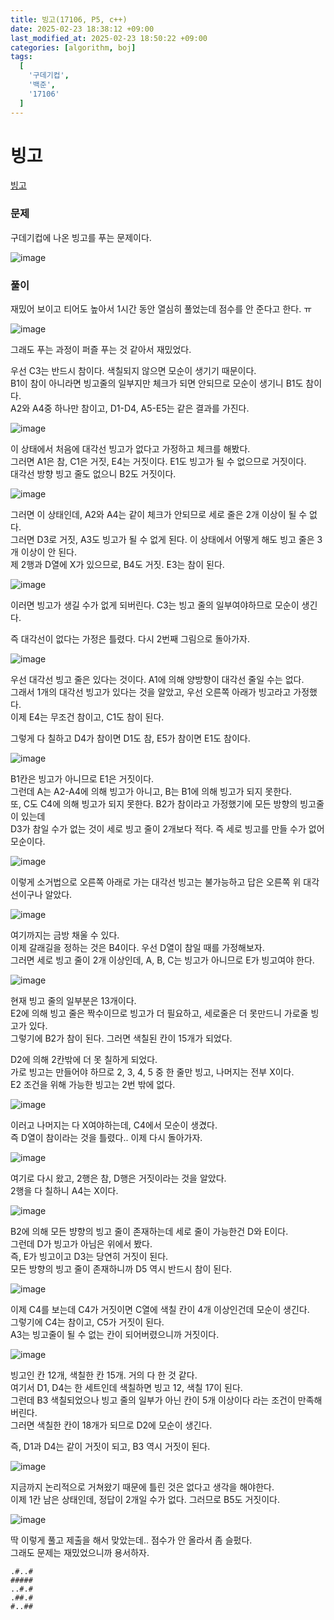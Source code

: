 ```yaml
---
title: 빙고(17106, P5, c++)
date: 2025-02-23 18:38:12 +09:00
last_modified_at: 2025-02-23 18:50:22 +09:00
categories: [algorithm, boj]
tags:
  [
    '구데기컵',
    '백준',
    '17106'
  ]
---
```

# **빙고**

[빙고](https://www.acmicpc.net/problem/17106)

### 문제
구데기컵에 나온 빙고를 푸는 문제이다.

![image](/assets/img/algorithm/빙고_2.PNG)

### 풀이
재밌어 보이고 티어도 높아서 1시간 동안 열심히 풀었는데 점수를 안 준다고 한다. ㅠ<br>

![image](/assets/img/algorithm/빙고_1.PNG)

그래도 푸는 과정이 퍼즐 푸는 것 같아서 재밌었다.<br>

우선 C3는 반드시 참이다. 색칠되지 않으면 모순이 생기기 때문이다.<br>
B1이 참이 아니라면 빙고줄의 일부지만 체크가 되면 안되므로 모순이 생기니 B1도 참이다.<br>
A2와 A4중 하나만 참이고, D1-D4, A5-E5는 같은 결과를 가진다.<br>

![image](/assets/img/algorithm/빙고_3.PNG)

이 상태에서 처음에 대각선 빙고가 없다고 가정하고 체크를 해봤다.<br>
그러면 A1은 참, C1은 거짓, E4는 거짓이다. E1도 빙고가 될 수 없으므로 거짓이다.<br>
대각선 방향 빙고 줄도 없으니 B2도 거짓이다.

![image](/assets/img/algorithm/빙고_4.PNG)

그러면 이 상태인데, A2와 A4는 같이 체크가 안되므로 세로 줄은 2개 이상이 될 수 없다.<br>
그러면 D3로 거짓, A3도 빙고가 될 수 없게 된다. 이 상태에서 어떻게 해도 빙고 줄은 3개 이상이 안 된다.<br>
제 2행과 D열에 X가 있으므로, B4도 거짓. E3는 참이 된다.

![image](/assets/img/algorithm/빙고_5.PNG)

이러면 빙고가 생길 수가 없게 되버린다. C3는 빙고 줄의 일부여야하므로 모순이 생긴다.<br>

즉 대각선이 없다는 가정은 틀렸다. 다시 2번째 그림으로 돌아가자.<br>

![image](/assets/img/algorithm/빙고_3.PNG)

우선 대각선 빙고 줄은 있다는 것이다. A1에 의해 양방향이 대각선 줄일 수는 없다.<br>
그래서 1개의 대각선 빙고가 있다는 것을 알았고, 우선 오른쪽 아래가 빙고라고 가정했다.<br>
이제 E4는 무조건 참이고, C1도 참이 된다.<br>

그렇게 다 칠하고 D4가 참이면 D1도 참, E5가 참이면 E1도 참이다.

![image](/assets/img/algorithm/빙고_6.PNG)

B1칸은 빙고가 아니므로 E1은 거짓이다.<br>
그런데 A는 A2-A4에 의해 빙고가 아니고, B는 B1에 의해 빙고가 되지 못한다.<br>
또, C도 C4에 의해 빙고가 되지 못한다. B2가 참이라고 가정했기에 모든 방향의 빙고줄이 있는데<br>
D3가 참일 수가 없는 것이 세로 빙고 줄이 2개보다 적다. 즉 세로 빙고를 만들 수가 없어 모순이다.<br>

![image](/assets/img/algorithm/빙고_7.PNG)

이렇게 소거법으로 오른쪽 아래로 가는 대각선 빙고는 불가능하고 답은 오른쪽 위 대각선이구나 알았다.<br>

![image](/assets/img/algorithm/빙고_8.PNG)

여기까지는 금방 채울 수 있다.<br>
이제 갈래길을 정하는 것은 B4이다. 우선 D열이 참일 때를 가정해보자.<br>
그러면 세로 빙고 줄이 2개 이상인데, A, B, C는 빙고가 아니므로 E가 빙고여야 한다.<br>

![image](/assets/img/algorithm/빙고_9.PNG)

현재 빙고 줄의 일부분은 13개이다.<br>
E2에 의해 빙고 줄은 짝수이므로 빙고가 더 필요하고, 세로줄은 더 못만드니 가로줄 빙고가 있다.<br>
그렇기에 B2가 참이 된다. 그러면 색칠된 칸이 15개가 되었다.<br>

D2에 의해 2칸밖에 더 못 칠하게 되었다.<br>
가로 빙고는 만들어야 하므로 2, 3, 4, 5 중 한 줄만 빙고, 나머지는 전부 X이다.<br>
E2 조건을 위해 가능한 빙고는 2번 밖에 없다.<br>

![image](/assets/img/algorithm/빙고_10.PNG)

이러고 나머지는 다 X여야하는데, C4에서 모순이 생겼다.<br>
즉 D열이 참이라는 것을 틀렸다.. 이제 다시 돌아가자.<br>

![image](/assets/img/algorithm/빙고_8.PNG)

여기로 다시 왔고, 2행은 참, D행은 거짓이라는 것을 알았다.<br>
2행을 다 칠하니 A4는 X이다.

![image](/assets/img/algorithm/빙고_11.PNG)

B2에 의해 모든 뱡향의 빙고 줄이 존재하는데 세로 줄이 가능한건 D와 E이다.<br>
그런데 D가 빙고가 아님은 위에서 봤다.<br>
즉, E가 빙고이고 D3는 당연히 거짓이 된다.<br>
모든 방향의 빙고 줄이 존재하니까 D5 역시 반드시 참이 된다.<br>

![image](/assets/img/algorithm/빙고_12.PNG)

이제 C4를 보는데 C4가 거짓이면 C열에 색칠 칸이 4개 이상인건데 모순이 생긴다.<br>
그렇기에 C4는 참이고, C5가 거짓이 된다.<br>
A3는 빙고줄이 될 수 없는 칸이 되어버렸으니까 거짓이다.

![image](/assets/img/algorithm/빙고_13.PNG)

빙고인 칸 12개, 색칠한 칸 15개. 거의 다 한 것 같다.<br>
여기서 D1, D4는 한 세트인데 색칠하면 빙고 12, 색칠 17이 된다.<br>
그런데 B3 색칠되었으나 빙고 줄의 일부가 아닌 칸이 5개 이상이다 라는 조건이 만족해버린다.<br>
그러면 색칠한 칸이 18개가 되므로 D2에 모순이 생긴다.<br>

즉, D1과 D4는 같이 거짓이 되고, B3 역시 거짓이 된다.<br>

![image](/assets/img/algorithm/빙고_14.PNG)

지금까지 논리적으로 거쳐왔기 때문에 틀린 것은 없다고 생각을 해야한다.<br>
이제 1칸 남은 상태인데, 정답이 2개일 수가 없다. 그러므로 B5도 거짓이다.<br>

![image](/assets/img/algorithm/빙고_15.PNG)

딱 이렇게 풀고 제출을 해서 맞았는데.. 점수가 안 올라서 좀 슬펐다.<br>
그래도 문제는 재밌었으니까 용서하자.

```text
.#..#
#####
..#.#
.##.#
#..##
```
